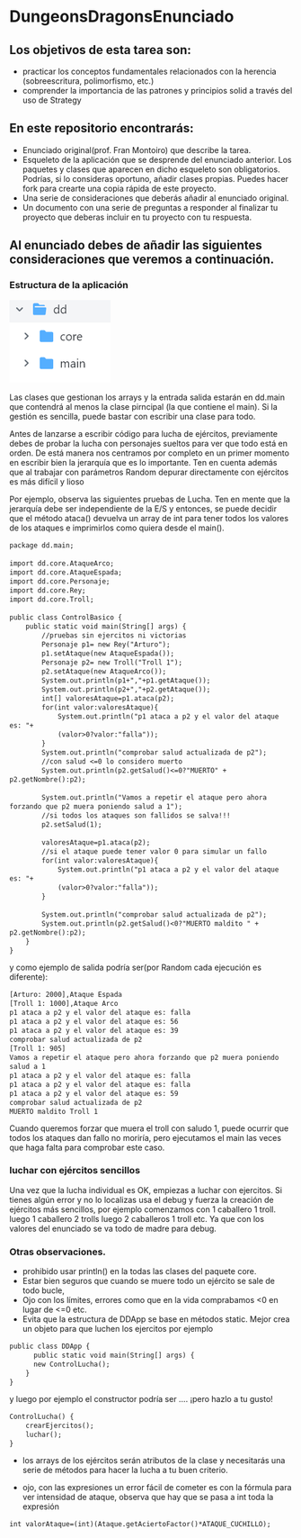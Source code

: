 # DungeonsDragonsEnunciado

## Los objetivos de esta tarea son:
- practicar los conceptos fundamentales relacionados con la herencia (sobreescritura, polimorfismo, etc.)
- comprender la importancia de las patrones y principios solid a través del uso de Strategy

## En este repositorio encontrarás:
- Enunciado original(prof. Fran Montoiro) que describe la tarea. 
- Esqueleto de la aplicación que se desprende del enunciado anterior. Los paquetes y clases que aparecen en dicho esqueleto son obligatorios. Podrías, si lo consideras oportuno, añadir clases propias. Puedes hacer fork para crearte una copia rápida de este proyecto.
- Una serie de consideraciones que deberás añadir al enunciado original.
- Un documento con una serie de preguntas a responder al finalizar tu proyecto que deberas incluir en tu proyecto con tu respuesta.

## Al enunciado debes de añadir las siguientes consideraciones que veremos a continuación. 
### Estructura de la aplicación
![estructuraapp.png](./estructuraapp.png)

Las clases que gestionan los arrays y la entrada salida estarán en dd.main que contendrá al menos la clase pirncipal (la que contiene el main). Si la gestión es sencilla, puede bastar con escribir una clase para todo. 

Antes de lanzarse  a escribir código para lucha de ejércitos, previamente debes de  probar la lucha con personajes sueltos para ver que todo está en orden. De está manera nos centramos por completo en un primer momento en escribir bien la jerarquía que es lo importante. Ten en cuenta además que al trabajar con parámetros Random depurar directamente con ejércitos es más difícil y lioso

Por ejemplo, observa las siguientes pruebas de Lucha. Ten en mente que la jerarquía debe ser independiente de la E/S y entonces,  se puede decidir que el método ataca() devuelva un array de int para tener todos los valores de los ataques e imprimirlos como quiera desde el main().

``` 
package dd.main;

import dd.core.AtaqueArco;
import dd.core.AtaqueEspada;
import dd.core.Personaje;
import dd.core.Rey;
import dd.core.Troll;

public class ControlBasico {
    public static void main(String[] args) {
        //pruebas sin ejercitos ni victorias
        Personaje p1= new Rey("Arturo");
        p1.setAtaque(new AtaqueEspada());
        Personaje p2= new Troll("Troll 1");
        p2.setAtaque(new AtaqueArco());
        System.out.println(p1+","+p1.getAtaque());
        System.out.println(p2+","+p2.getAtaque());
        int[] valoresAtaque=p1.ataca(p2);
        for(int valor:valoresAtaque){
            System.out.println("p1 ataca a p2 y el valor del ataque es: "+
            (valor>0?valor:"falla"));
        }
        System.out.println("comprobar salud actualizada de p2");
        //con salud <=0 lo considero muerto
        System.out.println(p2.getSalud()<=0?"MUERTO" + p2.getNombre():p2);
       
        System.out.println("Vamos a repetir el ataque pero ahora forzando que p2 muera poniendo salud a 1");
        //si todos los ataques son fallidos se salva!!!
        p2.setSalud(1);

        valoresAtaque=p1.ataca(p2);
        //si el ataque puede tener valor 0 para simular un fallo
        for(int valor:valoresAtaque){
            System.out.println("p1 ataca a p2 y el valor del ataque es: "+
            (valor>0?valor:"falla"));
        }

        System.out.println("comprobar salud actualizada de p2");
        System.out.println(p2.getSalud()<0?"MUERTO maldito " + p2.getNombre():p2);
    }
}
```
 
y como ejemplo de salida podría ser(por Random cada ejecución es diferente):

``` 
[Arturo: 2000],Ataque Espada
[Troll 1: 1000],Ataque Arco
p1 ataca a p2 y el valor del ataque es: falla
p1 ataca a p2 y el valor del ataque es: 56
p1 ataca a p2 y el valor del ataque es: 39
comprobar salud actualizada de p2
[Troll 1: 905]
Vamos a repetir el ataque pero ahora forzando que p2 muera poniendo salud a 1
p1 ataca a p2 y el valor del ataque es: falla
p1 ataca a p2 y el valor del ataque es: falla
p1 ataca a p2 y el valor del ataque es: 59
comprobar salud actualizada de p2
MUERTO maldito Troll 1
``` 
Cuando queremos forzar que muera el troll con  saludo 1, puede ocurrir que  todos los ataques dan fallo no moriría,  pero ejecutamos  el main las veces que haga falta para comprobar este caso.

### luchar con  ejércitos sencillos
Una vez que la lucha individual es OK, empiezas a luchar con ejercitos. Si tienes algún error y no lo localizas usa el debug y fuerza la creación de ejércitos más sencillos, por ejemplo comenzamos con  1 caballero 1 troll. luego 1 caballero 2 trolls luego 2 caballeros 1 troll etc. Ya que con los valores del enunciado se va todo de madre para debug.

### Otras observaciones. 
- prohibido usar  println()  en la todas las clases del paquete core.
- Estar bien seguros que cuando se muere todo un ejército se sale de todo bucle, 
- Ojo con los límites,  errores como  que en la vida comprabamos  <0  en lugar de <=0 etc.
- Evita que la estructura de DDApp se base en métodos static. Mejor crea un objeto para que luchen los ejercitos por ejemplo

``` 
public class DDApp {
      public static void main(String[] args) {
      new ControlLucha();
    }
}
``` 
y luego  por ejemplo el constructor podría ser …. ¡pero hazlo a tu gusto!

``` 
ControlLucha() {
    crearEjercitos();
    luchar();
}
``` 

- los arrays de los ejércitos serán atributos de la clase y necesitarás una serie de métodos para hacer la lucha a tu buen criterio. 


- ojo, con las expresiones un  error fácil de cometer es  con la fórmula para ver intensidad de ataque, observa que hay que  se pasa  a int toda la expresión

``` 
int valorAtaque=(int)(Ataque.getAciertoFactor()*ATAQUE_CUCHILLO);
```

